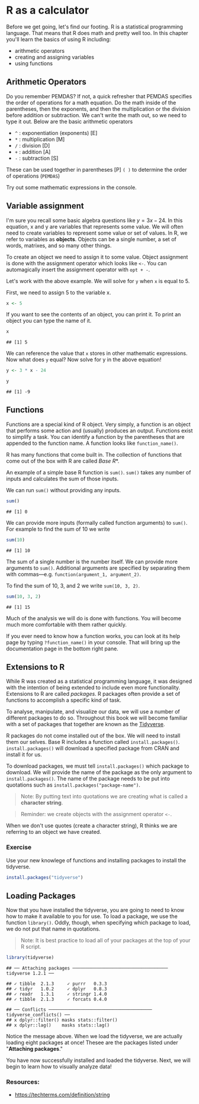 # R as a calculator

Before we get going, let's find our footing. R is a statistical programming language. That means that R does math and pretty well too. In this chapter you'll learn the basics of using R including:

  - arithmetic operators
  - creating and assigning variables
  - using functions

## Arithmetic Operators 

Do you remember PEMDAS? If not, a quick refresher that PEMDAS specifies the order of operations for a math equation. Do the math inside of the parentheses, then the exponents, and then the multiplication or the division before addition or subtraction. We can't write the math out, so we need to type it out. Below are the basic arithmetic operators

- `^` : exponentiation (exponents)  [E]
- `*` : multiplication [M]
- `/` : division [D]
- `+` : addition [A]
- `-` : subtraction [S]

These can be used together in parentheses [P] `( )` to determine the order of operations (`PEMDAS`)

Try out some mathematic expressions in the console.

## Variable assignment

I'm sure you recall some basic algebra questions like $y = 3x - 24$. In this equation, x and y are variables that represents some value. We will often need to create variables to represent some value or set of values. In R, we refer to variables as **objects**. Objects can be a single number, a set of words, matrixes, and so many other things. 

To create an object we need to assign it to some value. Object assignment is done with the assignment operator which looks like `<-`. You can automagically insert the assignment operator with `opt + -`. 

Let's work with the above example. We will solve for `y` when `x` is equal to 5.

First, we need to assign 5 to the variable x.


```r
x <- 5
```

If you want to see the contents of an object, you can print it. To print an object you can type the name of it.


```r
x
```

```
## [1] 5
```

We can reference the value that `x` stores in other mathematic expressions. Now what does `y` equal? Now solve for y in the above equation!


```r
y <- 3 * x - 24

y
```

```
## [1] -9
```

## Functions

Functions are a special kind of R object. Very simply, a function is an object that performs some action and (usually) produces an output. Functions exist to simplify a task. You can identify a function by the parentheses that are appended to the function name. A function looks like `function_name()`.  

R has many functions that come built in. The collection of functions that come out of the box with R are called *Base R**.

An example of a simple base R function is `sum()`. `sum()` takes any number of inputs and calculates the sum of those inputs. 

We can run `sum()` without providing any inputs.


```r
sum()
```

```
## [1] 0
```

We can provide more inputs (formally called function arguments) to `sum()`. For example to find the sum of 10 we write


```r
sum(10)
```

```
## [1] 10
```

The sum of a single number is the number itself. We can provide more arguments to `sum()`. Additional arguments are specified by separating them with commas—e.g. `function(argument_1, argument_2)`.

To find the sum of 10, 3, and 2 we write `sum(10, 3, 2)`.


```r
sum(10, 3, 2)
```

```
## [1] 15
```

Much of the analysis we will do is done with functions. You will become much more comfortable with them rather quickly. 

If you ever need to know how a function works, you can look at its help page by typing `?function_name()` in your console. That will bring up the documentation page in the bottom right pane. 

## Extensions to R 

While R was created as a statistical programming language, it was designed with the intention of being extended to include even more functionality. Extensions to R are called _packages_. R packages often provide a set of functions to accomplish a specific kind of task. 

To analyse, manipulate, and visualize our data, we will use a number of different packages to do so. Throughout this book we will become familiar with a set of packages that together are known as the [Tidyverse](https://tidyverse.org).

R packages do not come installed out of the box. We will need to install them our selves. Base R includes a function called `install.packages()`. `install.packages()` will download a specified package from CRAN and install it for us.

To download packages, we must tell `install.packages()` which package to download. We will provide the name of the package as the only argument to `install.packages()`. The name of the package needs to be put into quotations such as `install.packages("package-name")`.

> Note: By putting text into quotations we are creating what is called a **character string**.

> Reminder: we create objects with the assignment operator `<-`.

When we don't use quotes (create a character string), R thinks we are referring to an object we have created.

### Exercise

Use your new knowlege of functions and installing packages to install the tidyverse.


```r
install.packages("tidyverse")
```

## Loading Packages

Now that you have installed the tidyverse, you are going to need to know how to make it available to you for use. To load a package, we use the function `library()`. Oddly, though, when specifying which package to load, we do not put that name in quotations.

> Note: It is best practice to load all of your packages at the top of your R script. 


```r
library(tidyverse)
```

```
## ── Attaching packages ──────────────────────────────────── tidyverse 1.2.1 ──
```

```
## ✓ tibble  2.1.3     ✓ purrr   0.3.3
## ✓ tidyr   1.0.2     ✓ dplyr   0.8.3
## ✓ readr   1.3.1     ✓ stringr 1.4.0
## ✓ tibble  2.1.3     ✓ forcats 0.4.0
```

```
## ── Conflicts ─────────────────────────────────────── tidyverse_conflicts() ──
## x dplyr::filter() masks stats::filter()
## x dplyr::lag()    masks stats::lag()
```

Notice the message above. When we load the tidyverse, we are actually loading eight packages at once! Thesee are the packages listed under "**Attaching packages**."

You have now successfully installed and loaded the tidyverse. Next, we will begin to learn how to visually analyze data!  

### Resources:

- https://techterms.com/definition/string
